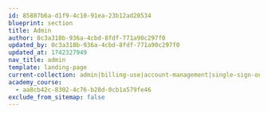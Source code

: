 ```yaml
---
id: 85887b6a-d1f9-4c10-91ea-23b12ad20534
blueprint: section
title: Admin
author: 0c3a318b-936a-4cbd-8fdf-771a90c297f0
updated_by: 0c3a318b-936a-4cbd-8fdf-771a90c297f0
updated_at: 1742327949
nav_title: admin
template: landing-page
current-collection: admin|billing-use|account-management|single-sign-on
academy_course:
  - aa8cb42c-8302-4c76-b28d-0cb1a579fe46
exclude_from_sitemap: false
---
```

